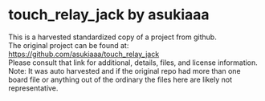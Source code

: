 
# touch_relay_jack by asukiaaa  
This is a harvested standardized copy of a project from github.  
The original project can be found at:  
https://github.com/asukiaaa/touch_relay_jack  
Please consult that link for additional, details, files, and license information.  
Note: It was auto harvested and if the original repo had more than one board file or anything out of the ordinary the files here are likely not representative.  
    